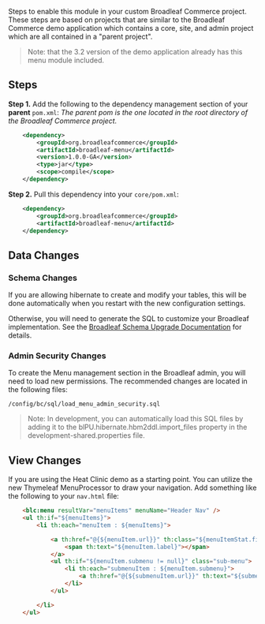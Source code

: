 Steps to enable this module in your custom Broadleaf Commerce project. These steps are based on projects that are
similar to the Broadleaf Commerce demo application which contains a core, site, and admin project which are all contained in a "parent project".

> Note: that the 3.2 version of the demo application already has this menu module included.

## Steps

**Step 1.** Add the following to the dependency management section of your **parent** `pom.xml`:
_The parent pom is the one located in the root directory of the Broadleaf Commerce project._

```xml
    <dependency>
        <groupId>org.broadleafcommerce</groupId>
        <artifactId>broadleaf-menu</artifactId>
        <version>1.0.0-GA</version>
        <type>jar</type>
        <scope>compile</scope>
    </dependency>
```

**Step 2.** Pull this dependency into your `core/pom.xml`:

```xml
    <dependency>
        <groupId>org.broadleafcommerce</groupId>
        <artifactId>broadleaf-menu</artifactId>
    </dependency>
```

## Data Changes

### Schema Changes

If you are allowing hibernate to create and modify your tables, this will be done automatically when you restart with the new configuration settings.

Otherwise, you will need to generate the SQL to customize your Broadleaf implementation. See the [Broadleaf Schema Upgrade Documentation](http://docs.broadleafcommerce.org/core/current/broadleaf-data-upgrade-process) for details.

### Admin Security Changes

To create the Menu management section in the Broadleaf admin, you will need to load new permissions. The recommended changes are located in the following files:

```
/config/bc/sql/load_menu_admin_security.sql
```

> Note: In development, you can automatically load this SQL files by adding it to the blPU.hibernate.hbm2ddl.import\_files property in the development-shared.properties file.


## View Changes

If you are using the Heat Clinic demo as a starting point. You can utilize the new Thymeleaf MenuProcessor to draw your navigation.
Add something like the following to your `nav.html` file:

```html
    <blc:menu resultVar="menuItems" menuName="Header Nav" />
    <ul th:if="${menuItems}">
        <li th:each="menuItem : ${menuItems}">

            <a th:href="@{${menuItem.url}}" th:class="${menuItemStat.first}? 'home'">
                <span th:text="${menuItem.label}"></span>
            </a>
            <ul th:if="${menuItem.submenu != null}" class="sub-menu">
                <li th:each="submenuItem : ${menuItem.submenu}">
                    <a th:href="@{${submenuItem.url}}" th:text="${submenuItem.label}"></a>
                </li>
            </ul>

        </li>
    </ul>
```
